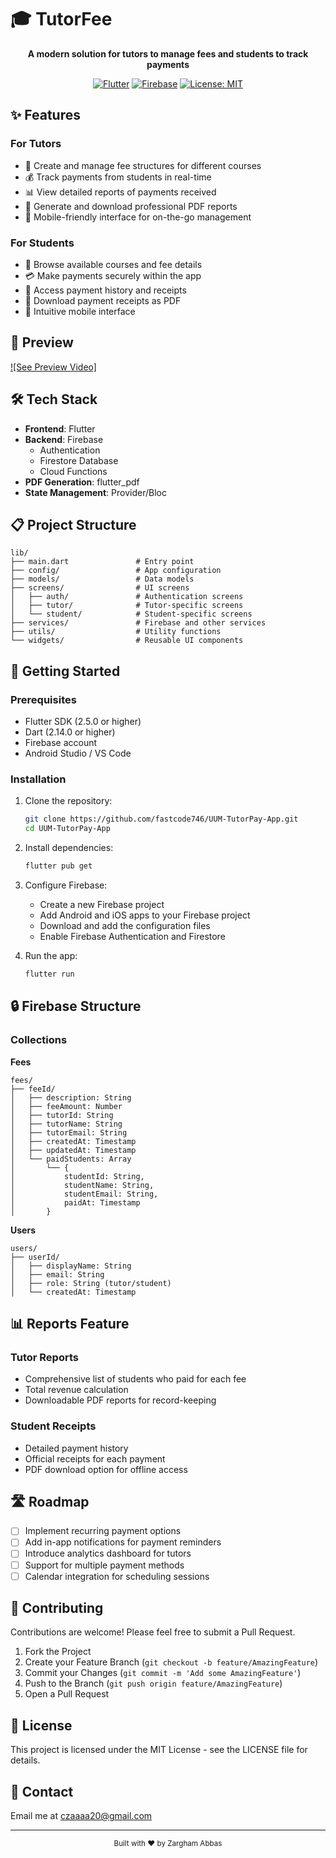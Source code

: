 # 🎓 TutorFee

<div align="center">
  

**A modern solution for tutors to manage fees and students to track payments**

[![Flutter](https://img.shields.io/badge/Flutter-%2302569B.svg?style=for-the-badge&logo=Flutter&logoColor=white)](https://flutter.dev/)
[![Firebase](https://img.shields.io/badge/Firebase-FFCA28?style=for-the-badge&logo=firebase&logoColor=black)](https://firebase.google.com/)
[![License: MIT](https://img.shields.io/badge/License-MIT-yellow.svg?style=for-the-badge)](https://opensource.org/licenses/MIT)

</div>

## ✨ Features

### For Tutors
- 📝 Create and manage fee structures for different courses
- 💰 Track payments from students in real-time
- 📊 View detailed reports of payments received
- 📄 Generate and download professional PDF reports
- 📱 Mobile-friendly interface for on-the-go management

### For Students
- 👀 Browse available courses and fee details
- 💳 Make payments securely within the app
- 📜 Access payment history and receipts
- 🧾 Download payment receipts as PDF
- 📱 Intuitive mobile interface

## 📱 Preview
[![See Preview Video]](https://drive.google.com/file/d/1pkXtLqZJnfDaf5Hmgwr9CZKCDECLLn9X/view?usp=sharing)


## 🛠️ Tech Stack

- **Frontend**: Flutter
- **Backend**: Firebase
  - Authentication
  - Firestore Database
  - Cloud Functions
- **PDF Generation**: flutter_pdf
- **State Management**: Provider/Bloc

## 📋 Project Structure

```
lib/
├── main.dart               # Entry point
├── config/                 # App configuration
├── models/                 # Data models
├── screens/                # UI screens
│   ├── auth/               # Authentication screens
│   ├── tutor/              # Tutor-specific screens
│   └── student/            # Student-specific screens
├── services/               # Firebase and other services
├── utils/                  # Utility functions
└── widgets/                # Reusable UI components
```

## 🚀 Getting Started

### Prerequisites

- Flutter SDK (2.5.0 or higher)
- Dart (2.14.0 or higher)
- Firebase account
- Android Studio / VS Code

### Installation

1. Clone the repository:
   ```bash
   git clone https://github.com/fastcode746/UUM-TutorPay-App.git
   cd UUM-TutorPay-App
   ```

2. Install dependencies:
   ```bash
   flutter pub get
   ```

3. Configure Firebase:
   - Create a new Firebase project
   - Add Android and iOS apps to your Firebase project
   - Download and add the configuration files
   - Enable Firebase Authentication and Firestore

4. Run the app:
   ```bash
   flutter run
   ```

## 🔒 Firebase Structure

### Collections

**Fees**
```
fees/
├── feeId/
│   ├── description: String
│   ├── feeAmount: Number
│   ├── tutorId: String
│   ├── tutorName: String
│   ├── tutorEmail: String
│   ├── createdAt: Timestamp
│   ├── updatedAt: Timestamp
│   └── paidStudents: Array
│       └── {
│           studentId: String,
│           studentName: String,
│           studentEmail: String,
│           paidAt: Timestamp
│       }
```

**Users**
```
users/
├── userId/
│   ├── displayName: String
│   ├── email: String
│   ├── role: String (tutor/student)
│   └── createdAt: Timestamp
```

## 📊 Reports Feature

### Tutor Reports
- Comprehensive list of students who paid for each fee
- Total revenue calculation
- Downloadable PDF reports for record-keeping

### Student Receipts
- Detailed payment history
- Official receipts for each payment
- PDF download option for offline access

## 🛣️ Roadmap

- [ ] Implement recurring payment options
- [ ] Add in-app notifications for payment reminders
- [ ] Introduce analytics dashboard for tutors
- [ ] Support for multiple payment methods
- [ ] Calendar integration for scheduling sessions

## 🤝 Contributing

Contributions are welcome! Please feel free to submit a Pull Request.

1. Fork the Project
2. Create your Feature Branch (`git checkout -b feature/AmazingFeature`)
3. Commit your Changes (`git commit -m 'Add some AmazingFeature'`)
4. Push to the Branch (`git push origin feature/AmazingFeature`)
5. Open a Pull Request

## 📄 License

This project is licensed under the MIT License - see the LICENSE file for details.

## 📧 Contact
Email me at czaaaa20@gmail.com


---

<div align="center">
  <sub>Built with ❤️ by Zargham Abbas </sub>
</div>
